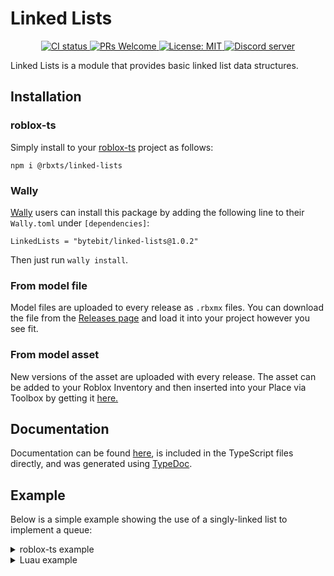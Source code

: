 # Linked Lists
<p align="center">
  <a href="https://github.com/Bytebit-Org/roblox-LinkedLists/actions">
      <img src="https://github.com/Bytebit-Org/roblox-LinkedLists/workflows/CI/badge.svg" alt="CI status" />
  </a>
  <a href="http://makeapullrequest.com">
    <img src="https://img.shields.io/badge/PRs-welcome-blue.svg" alt="PRs Welcome" />
  </a>
  <a href="https://opensource.org/licenses/MIT">
    <img src="https://img.shields.io/badge/License-MIT-blue.svg" alt="License: MIT" />
  </a>
  <a href="https://discord.gg/QEz3v8y">
    <img src="https://img.shields.io/badge/discord-join-7289DA.svg?logo=discord&longCache=true&style=flat" alt="Discord server" />
  </a>
</p>

Linked Lists is a module that provides basic linked list data structures.

## Installation
### roblox-ts
Simply install to your [roblox-ts](https://roblox-ts.com/) project as follows:
```
npm i @rbxts/linked-lists
```

### Wally
[Wally](https://github.com/UpliftGames/wally/) users can install this package by adding the following line to their `Wally.toml` under `[dependencies]`:
```
LinkedLists = "bytebit/linked-lists@1.0.2"
```

Then just run `wally install`.

### From model file
Model files are uploaded to every release as `.rbxmx` files. You can download the file from the [Releases page](https://github.com/Bytebit-Org/roblox-LinkedLists/releases) and load it into your project however you see fit.

### From model asset
New versions of the asset are uploaded with every release. The asset can be added to your Roblox Inventory and then inserted into your Place via Toolbox by getting it [here.](https://www.roblox.com/library/9171119495/Linked-Lists-Package)

## Documentation
Documentation can be found [here](https://github.com/Bytebit-Org/roblox-LinkedLists/tree/master/docs), is included in the TypeScript files directly, and was generated using [TypeDoc](https://typedoc.org/).

## Example
Below is a simple example showing the use of a singly-linked list to implement a queue:

<details>
  <summary>roblox-ts example</summary>

  ```ts
  import { SinglyLinkedList } from "@rbxts/linked-lists";

  export class Queue {
    private readonly linkedList = new SinglyLinkedList<defined>();

    public push(value: defined) {
      this.linkedList.pushToTail(value);
    }

    public pop() {
      return this.linkedList.popHeadValue();
    }
  }
  ```
</details>

<details>
  <summary>Luau example</summary>

  ```lua
  local SinglyLinkedList = require(path.to.modules["linked-lists"]).SinglyLinkedList

  local Queue = {}
  Queue.__index = Queue

  function new()
    local self = {}
    setmetatable(self, Queue)

    self.linkedList = SinglyLinkedList.new()

    return self
  end

  function Queue:push(value)
    self.linkedList:pushToTail(value)
  end

  function Queue:pop()
    return self.linkedList:popHeadValue()
  end

  return {
    new = new
  }
  ```
</details>